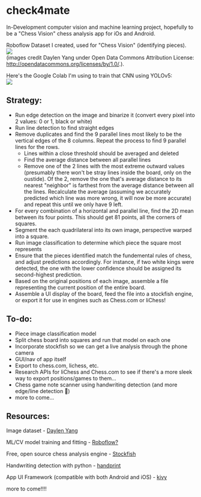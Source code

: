 # check4mate
In-Development computer vision and machine learning project, hopefully to be a "Chess Vision" chess analysis app for iOs and Android.

Roboflow Dataset I created, used for "Chess Vision" (identifying pieces). <br>
<a href="https://universe.roboflow.com/luca-dalcanto-lrlwg/chess-piece-detector-sv3nm"> <img src="https://app.roboflow.com/images/download-dataset-badge.svg"></img> </a> <br>
(images credit Daylen Yang under Open Data Commons Attribution License: http://opendatacommons.org/licenses/by/1.0/.).

Here's the Google Colab I'm using to train that CNN using YOLOv5: <br>
<a href="https://colab.research.google.com/drive/1VTXvUZuEtzxaH9c7gS56IFbabWYz_5A6#scrollTo=8t23YMrPsDKw"> <img src="https://colab.research.google.com/assets/colab-badge.svg"> </a> <br>

## Strategy:
- Run edge detection on the image and binarize it (convert every pixel into 2 values: 0 or 1, black or white)
- Run line detection to find straight edges
- Remove duplicates and find the 9 parallel lines most likely to be the vertical edges of the 8 columns. Repeat the process to find 9 parallel lines for the rows.
  - Lines within a close threshold should be averaged and deleted
  - Find the average distance between all parallel lines
  - Remove one of the 2 lines with the most extreme outward values (presumably there won't be stray lines inside the board, only on the oustide). Of the 2, remove the one that's average distance to its nearest "neighbor" is farthest from the average distance between all the lines. Recalculate the average (assuming we accurately predicted which line was more wrong, it will now be more accurate) and repeat this until we only have 9 left.
- For every combination of a horizontal and parallel line, find the 2D mean between its four points. This should get 81 points, all the corners of squares.
- Segment the each quadrilateral into its own image, perspective warped into a square.
- Run image classification to determine which piece the square most represents
- Ensure that the pieces identified match the fundemental rules of chess, and adjust predictions accordingly. For instance, if two white kings were detected, the one with the lower confidence should be assigned its second-highest prediction.
- Based on the original positions of each image, assemble a file representing the current position of the entire board.
- Assemble a UI display of the board, feed the file into a stockfish engine, or export it for use in  engines such as Chess.com or liChess!

## To-do:
- Piece image classification model
- Split chess board into squares and run that model on each one
- Incorporate stockfish so we can get a live analysis through the phone camera
- GUI/nav of app itself
- Export to chess.com, lichess, etc.
- Research APIs for liChess and Chess.com to see if there's a more sleek way to export positions/games to them...
- Chess game note scanner using handwriting detection (and more edge/line detection 🫠)
- more to come...

## Resources:
Image dataset - [Daylen Yang](https://github.com/daylen/chess-id)

ML/CV model training and fitting - [Roboflow?](https://universe.roboflow.com/luca-dalcanto-lrlwg/chess-piece-detector-sv3nm)

Free, open source chess analysis engine - [Stockfish](https://github.com/official-stockfish/Stockfish)

Handwriting detection with python - [handprint](https://pypi.org/project/handprint/)

App UI Framework (compatible with both Android and iOS) - [kivy](https://github.com/kivy/kivy)

more to come!!!!

